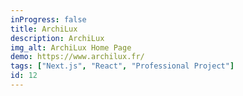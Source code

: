 ```yaml
---
inProgress: false
title: ArchiLux
description: ArchiLux
img_alt: ArchiLux Home Page
demo: https://www.archilux.fr/
tags: ["Next.js", "React", "Professional Project"]
id: 12
---
```


